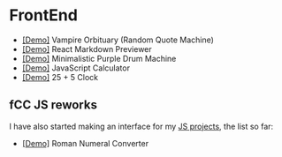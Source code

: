 # FrontEnd

- [[Demo]](https://codepen.io/d-o-t/full/xxrjbzo) Vampire Orbituary (Random Quote Machine)
- [[Demo]](https://codepen.io/d-o-t/full/RwgJyOP) React Markdown Previewer
- [[Demo]](https://codepen.io/d-o-t/full/jOwebed) Minimalistic Purple Drum Machine
- [[Demo]](https://codepen.io/d-o-t/full/OJgagZj) JavaScript Calculator
- [[Demo]](https://codepen.io/d-o-t/full/oNwJqer) 25 + 5 Clock



## fCC JS reworks

I have also started making an interface for my [JS projects](https://github.com/d-0-t/fcc_projects/tree/main/javascript), the list so far:

- [[Demo]](https://codepen.io/d-o-t/full/OJgdYvr) Roman Numeral Converter
